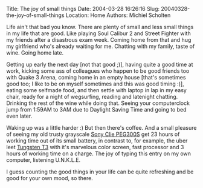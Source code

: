 Title: The joy of small things
Date: 2004-03-28 16:26:16
Slug: 20040328-the-joy-of-small-things
Location: Home
Authors: Michiel Scholten

<p>Life ain't that bad you know. There are plenty of small and less small things in my life that are good. Like playing Soul Calibur 2 and Street Fighter with my friends after a disastrous exam week. Coming home from that and hug my girlfriend who's already waiting for me. Chatting with my family, taste of wine. Going home late.</p>
<p>Getting up early the next day [not that good ;)], having quite a good time at work, kicking some ass of colleagues who happen to be good friends too with Quake 3 Arena, coming home in an empty house [that's sometimes good too; I like to be on myself sometimes and this was good timing :)], eating some selfmade food, and then settle with laptop in lap in my easy chair, ready for a night of wegsurfing, reading and latenight chatting. Drinking the rest of the wine while doing that. Seeing your computerclock jump from 1:59AM to 3AM due to Daylight Saving Time and going to bed even later.</p>
<p>Waking up was a little harder :) But then there's coffee. And a small pleasure of seeing my old trusty grayscale <a href="/images/screenies/various/p3282363_small.jpg">Sony Clie PEG300S</a> get 23 hours of working time out of its small battery, in contrast to, for example, the uber leet <a href="http://www.palmone.com/us/products/handhelds/tungsten-t3/">Tungsten T3</a> with it's marvelous color screen, fast processor and 3 hours of working time on a charge. The joy of typing this entry on my own computer, listening U.N.K.L.E.</p>
<p>I guess counting the good things in your life can be quite refreshing and be good for your own mood, so there.</p>